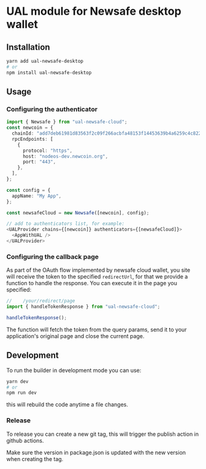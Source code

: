# UAL module for Newsafe desktop wallet

## Installation

```sh
yarn add ual-newsafe-desktop
# or
npm install ual-newsafe-desktop
```

## Usage

### Configuring the authenticator

```ts
import { Newsafe } from "ual-newsafe-cloud";
const newcoin = {
  chainId: "add7deb61981d83563f2c09f266acbfa48153f14453639b4a6259c4c8225d0e7"
  rpcEndpoints: [
    {
      protocol: "https",
      host: "nodeos-dev.newcoin.org",
      port: "443",
    },
  ],
};

const config = {
  appName: "My App",
};

const newsafeCloud = new Newsafe([newcoin], config);

// add to authenticators list, for example:
<UALProvider chains={[newcoin]} authenticators={[newsafeCloud]}>
  <AppWithUAL />
</UALProvider>

```

### Configuring the callback page

As part of the OAuth flow implemented by newsafe cloud wallet, you site will receive the
token to the specified `redirectUrl`, for that we provide a function to handle the response.
You can execute it in the page you specified:

```ts
//    /your/redirect/page
import { handleTokenResponse } from "ual-newsafe-cloud";

handleTokenResponse();
```

The function will fetch the token from the query params, send it to your application's original page and close the current page.

## Development

To run the builder in development mode you can use:

```sh
yarn dev
# or
npm run dev
```

this will rebuild the code anytime a file changes.

### Release

To release you can create a new git tag, this will trigger the publish action in github actions.

Make sure the version in package.json is updated with the new version when creating the tag.
